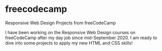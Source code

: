 # freecodecamp
Responsive Web Design Projects from freeCodeCamp

I have been working on the Responsive Web Design courses on freeCodeCamp after my day job since mid-September 2020. I am ready to dive into some projects to apply my new HTML and CSS skills!

